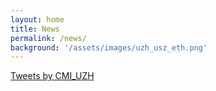 ```yaml
---
layout: home
title: News
permalink: /news/
background: '/assets/images/uzh_usz_eth.png'
---
```


<a class="twitter-timeline" href="https://twitter.com/CMI_UZH?ref_src=twsrc%5Etfw">Tweets by CMI_UZH</a> <script async src="https://platform.twitter.com/widgets.js" charset="utf-8"></script>

